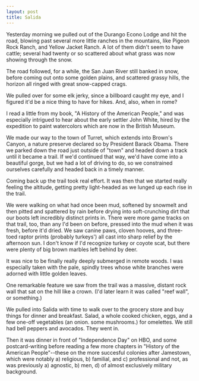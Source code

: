 ```yaml
---
layout: post
title: Salida
---
```


Yesterday morning we pulled out of the Durango Econo Lodge and hit the road, blowing past several more little ranches in the mountains, like Pigeon Rock Ranch, and Yellow Jacket Ranch. A lot of them didn't seem to have cattle; several had twenty or so scattered about what grass was now showing through the snow.

The road followed, for a while, the San Juan River still banked in snow, before coming out onto some golden plains, and scattered grassy hills, the horizon all ringed with great snow-capped crags.

We pulled over for some elk jerky, since a billboard caught my eye, and I figured it'd be a nice thing to have for hikes. And, also, when in rome?

I read a little from my book, "A History of the American People," and was especially intrigued to hear about the early settler John White, hired by the expedition to paint watercolors which are now in the British Museum.

We made our way to the town of Turret, which extends into  Brown's Canyon, a nature preserve declared so by President Barack Obama. There we parked down the road just outside of "town" and headed down a track until it became a trail. If we'd continued that way, we'd have come into a beautiful gorge, but we had a lot of driving to do, so we constrained ourselves carefully and headed back in a timely manner.

Coming back up the trail took real effort. It was then that we started really feeling the altitude, getting pretty light-headed as we lunged up each rise in the trail.

We were walking on what had once been mud, softened by snowmelt and then pitted and spattered by rain before drying into soft-crunching dirt that our boots left incredibly distinct prints in. There were more game tracks on that trail, too, than any I'd been on before, pressed into the mud when it was fresh, before it'd dried. We saw canine paws, cloven hooves, and three-toed raptor prints (probably turkeys') all cast into sharp relief by the afternoon sun. I don't know if I'd recognize turkey or coyote scat, but there were plenty of big brown marbles left behind by deer.

It was nice to be finally really deeply submerged in remote woods. I was especially taken with the pale, spindly trees whose white branches were adorned with little golden leaves.

One remarkable feature we saw from the trail was a massive, distant rock wall that sat on the hill like a crown. (I'd later learn it was called "reef wall", or something.)

We pulled into Salida with time to walk over to the grocery store and buy things for dinner and breakfast. Salad, a whole cooked chicken, eggs, and a few one-off vegetables (an onion. some mushrooms.) for omelettes. We still had bell peppers and avocados. They went in.

Then it was dinner in front of "Independence Day" on HBO, and some postcard-writing before reading a few more chapters in "History of the American People"--these on the more succesful colonies after Jamestown, which were notably a) religious, b) familial, and c) professional and not, as was previously a) agnostic, b) men, d) of almost exclusively military background.

